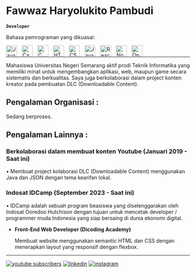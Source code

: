 # Fawwaz Haryolukito Pambudi

**`Developer`**
<p>Bahasa pemrograman yang dikuasai:</p>
<p align="left">
  <img align="left" alt="Java" width="30px" style="padding-right:10px;" src="https://cdn.jsdelivr.net/gh/devicons/devicon/icons/java/java-original.svg"/>
  <img align="left" alt="C++" width="30px" style="padding-right:10px;" src="https://cdn.jsdelivr.net/gh/devicons/devicon/icons/cplusplus/cplusplus-original.svg" />
  <img align="left" alt="C" width="30px" style="padding-right:10px;" src="https://cdn.jsdelivr.net/gh/devicons/devicon/icons/c/c-original.svg" />
  <img align="left" alt="HTML" width="30px" style="padding-right:10px;" src="https://cdn.jsdelivr.net/gh/devicons/devicon/icons/html5/html5-plain.svg" />
  <img align="left" alt="CSS" width="30px" style="padding-right:10px;" src="https://cdn.jsdelivr.net/gh/devicons/devicon/icons/css3/css3-plain.svg" />
  <img align="left" alt="JavaScript" width="30px" style="padding-right:10px;" src="https://cdn.jsdelivr.net/gh/devicons/devicon/icons/javascript/javascript-plain.svg" />
  <img align="left" alt="React" width="30px" style="padding-right:10px;" src="https://cdn.jsdelivr.net/gh/devicons/devicon/icons/react/react-original.svg" />
  <img align="left" alt="NodeJS" width="30px" style="padding-right:10px;" src="https://cdn.jsdelivr.net/gh/devicons/devicon/icons/nodejs/nodejs-original.svg" />
  <img align="left" alt="OpenGL" width="30px" style="padding-right:10px;" src="https://cdn.jsdelivr.net/gh/devicons/devicon/icons/opengl/opengl-original.svg" />
</p>
<br/>

---

Mahasiswa Universitas Negeri Semarang aktif prodi Teknik Informatika yang memiliki minat untuk mengembangkan aplikasi, web, maupun game secara sistematis dan berkualitas. Saya juga berkolaborasi dalam project konten kreator pada pembuatan DLC (Downloadable Content).


## Pengalaman Organisasi :

<p>Sedang berproses.</p>
<!--
<h3>Google Developer Student Clubs (GDSC) Universitas Negeri Semarang (Oktober 2023 - Saat ini)</h3>
<p>• Google Developer Student Clubs (DSC) adalah program yang diselenggarakan oleh Google untuk mahasiswa di seluruh dunia yang tertarik pada pengembangan perangkat lunak dan teknologi. Program ini bertujuan untuk membantu mahasiswa mengembangkan keterampilan teknis, belajar tentang teknologi terbaru, dan berpartisipasi dalam proyek-proyek nyata yang berfokus pada pemecahan masalah dengan teknologi.</p>
-->

## Pengalaman Lainnya :

<h3>Berkolaborasi dalam membuat konten Youtube (Januari 2019 - Saat ini)</h3>
<p>• Membuat project kolaborasi DLC (Downloadable Content) menggunakan Java dan JSON dengan tema kearifan lokal.</p>

<h3>Indosat IDCamp (September 2023 - Saat ini)</h3>
<p>• IDCamp adalah sebuah program beasiswa yang diselenggarakan oleh Indosat Ooredoo Hutchison dengan tujuan untuk mencetak developer / programmer muda Indonesia yang siap bersaing di dunia ekonomi digital.</p>
<ul>
  <li>
    <b>Front-End Web Developer (Dicoding Academy)</b>
    <p>Membuat website menggunakan semantic HTML dan CSS dengan menerapkan layout yang responsif dengan flexbox.</p>
  </li>
</ul>

---

<p align="left">
  <a href="https://www.youtube.com/@Silverfish_Mc">
         <img alt="youtube subscribers" title="YouTube channel" src="https://custom-icon-badges.demolab.com/youtube/channel/subscribers/UCNld-1Ger8dutrkKKCXzsCw?color=%23E05D44&label=SUBSCRIBE&logo=video&logoColor=white&style=for-the-badge&labelColor=CE4630"/></a>
  <a href="https://www.linkedin.com/in/fawwaz-haryolukito-pambudi/">
        <img alt="linkedin" title="My Linkedin" src="https://custom-icon-badges.demolab.com/badge/-Fawwaz%20Haryolukito%20Pambudi-0073b1?style=for-the-badge&logo=linkedin&logoColor=white"/></a>
  <a href="https://www.instagram.com/fawzhp/">
        <img alt="instagram" title="My Instagram" src="https://custom-icon-badges.demolab.com/badge/-fawzhp-0095F6?style=for-the-badge&logo=instagram&logoColor=white"/></a>
</p>

<!--
**fawaz00/fawz00** is a ✨ _special_ ✨ repository because its `README.md` (this file) appears on your GitHub profile.

Here are some ideas to get you started:

- 🔭 I’m currently working on ...
- 🌱 I’m currently learning ...
- 👯 I’m looking to collaborate on ...
- 🤔 I’m looking for help with ...
- 💬 Ask me about ...
- 📫 How to reach me: ...
- 😄 Pronouns: ...
- ⚡ Fun fact: ...
-->
